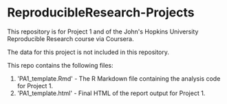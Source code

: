 # ReproducibleResearch-Projects

This repository is for Project 1 and of the John's Hopkins University Reproducible Research course via Coursera. 

The data for this project is not included in this repository. 

This repo contains the following files:

1. 'PA1_template.Rmd' - The R Markdown file containing the analysis code for Project 1.
2. 'PA1_template.html' - Final HTML of the report output for Project 1.
